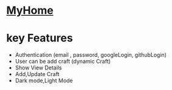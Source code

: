 # [MyHome]()


# key Features

- Authentication (email , password, googleLogin, githubLogin)
- User can be add craft (dynamic Craft) 
- Show View Details 
- Add,Update Craft 
- Dark mode,Light Mode